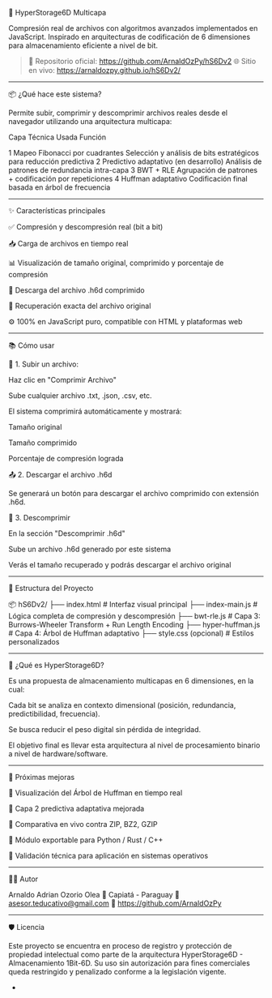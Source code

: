 🧠 HyperStorage6D Multicapa

Compresión real de archivos con algoritmos avanzados implementados en JavaScript. Inspirado en arquitecturas de codificación de 6 dimensiones para almacenamiento eficiente a nivel de bit.

> 📍 Repositorio oficial: https://github.com/ArnaldOzPy/hS6Dv2
🌐 Sitio en vivo: https://arnaldozpy.github.io/hS6Dv2/




---

📦 ¿Qué hace este sistema?

Permite subir, comprimir y descomprimir archivos reales desde el navegador utilizando una arquitectura multicapa:

Capa	Técnica Usada	Función

1	Mapeo Fibonacci por cuadrantes	Selección y análisis de bits estratégicos para reducción predictiva
2	Predictivo adaptativo (en desarrollo)	Análisis de patrones de redundancia intra-capa
3	BWT + RLE	Agrupación de patrones + codificación por repeticiones
4	Huffman adaptativo	Codificación final basada en árbol de frecuencia



---

✨ Características principales

✅ Compresión y descompresión real (bit a bit)

📥 Carga de archivos en tiempo real

📊 Visualización de tamaño original, comprimido y porcentaje de compresión

📂 Descarga del archivo .h6d comprimido

🔁 Recuperación exacta del archivo original

⚙️ 100% en JavaScript puro, compatible con HTML y plataformas web



---

📚 Cómo usar

🧪 1. Subir un archivo:

Haz clic en "Comprimir Archivo"

Sube cualquier archivo .txt, .json, .csv, etc.

El sistema comprimirá automáticamente y mostrará:

Tamaño original

Tamaño comprimido

Porcentaje de compresión lograda



📤 2. Descargar el archivo .h6d

Se generará un botón para descargar el archivo comprimido con extensión .h6d.


🔁 3. Descomprimir

En la sección "Descomprimir .h6d"

Sube un archivo .h6d generado por este sistema

Verás el tamaño recuperado y podrás descargar el archivo original



---

📁 Estructura del Proyecto

📦 hS6Dv2/
├── index.html              # Interfaz visual principal
├── index-main.js           # Lógica completa de compresión y descompresión
├── bwt-rle.js              # Capa 3: Burrows-Wheeler Transform + Run Length Encoding
├── hyper-huffman.js        # Capa 4: Árbol de Huffman adaptativo
├── style.css (opcional)   # Estilos personalizados


---

🧠 ¿Qué es HyperStorage6D?

Es una propuesta de almacenamiento multicapas en 6 dimensiones, en la cual:

Cada bit se analiza en contexto dimensional (posición, redundancia, predictibilidad, frecuencia).

Se busca reducir el peso digital sin pérdida de integridad.

El objetivo final es llevar esta arquitectura al nivel de procesamiento binario a nivel de hardware/software.



---

🚀 Próximas mejoras

📐 Visualización del Árbol de Huffman en tiempo real

🔄 Capa 2 predictiva adaptativa mejorada

🧪 Comparativa en vivo contra ZIP, BZ2, GZIP

💽 Módulo exportable para Python / Rust / C++

🔏 Validación técnica para aplicación en sistemas operativos



---

👨‍🔬 Autor

Arnaldo Adrian Ozorio Olea
📍 Capiatá - Paraguay
📧 asesor.teducativo@gmail.com
🔗 https://github.com/ArnaldOzPy


---

🛡️ Licencia

Este proyecto se encuentra en proceso de registro y protección de propiedad intelectual como parte de la arquitectura HyperStorage6D - Almacenamiento 1Bit-6D.
Su uso sin autorización para fines comerciales queda restringido y penalizado conforme a la legislación vigente.


-
